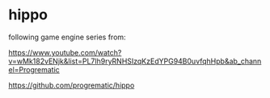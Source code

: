 # hippo

following game engine series from:

https://www.youtube.com/watch?v=wMk182vENjk&list=PL7lh9ryRNHSIzqKzEdYPG94B0uvfqhHpb&ab_channel=Progrematic

https://github.com/progrematic/hippo

